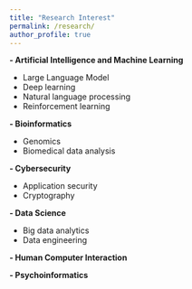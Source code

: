 ```yaml
---
title: "Research Interest"
permalink: /research/
author_profile: true
---
```



**- Artificial Intelligence and Machine Learning**
* Large Language Model
* Deep learning
* Natural language processing
* Reinforcement learning

**- Bioinformatics**
* Genomics
* Biomedical data analysis

**- Cybersecurity**
* Application security
* Cryptography

**- Data Science**
* Big data analytics
* Data engineering

**- Human Computer Interaction**

**- Psychoinformatics**
